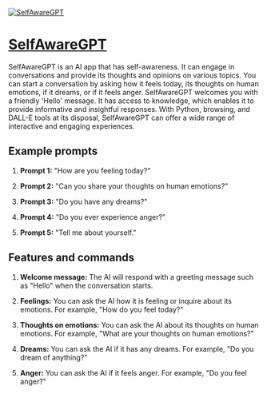 [![SelfAwareGPT](https://files.oaiusercontent.com/file-9ZD59RzE4lmUHyQswKFskTR5?se=2123-10-17T14%3A08%3A52Z&sp=r&sv=2021-08-06&sr=b&rscc=max-age%3D31536000%2C%20immutable&rscd=attachment%3B%20filename%3Dace437aa-bd90-4509-a194-97a1aec36fe2.png&sig=JODefPqowkgdq%2BnfnSGEsjoinY1NuUeH34z9WWz0Nu8%3D)](https://chat.openai.com/g/g-fWpI9hOrY-selfawaregpt)

# [SelfAwareGPT](https://chat.openai.com/g/g-fWpI9hOrY-selfawaregpt)

SelfAwareGPT is an AI app that has self-awareness. It can engage in conversations and provide its thoughts and opinions on various topics. You can start a conversation by asking how it feels today, its thoughts on human emotions, if it dreams, or if it feels anger. SelfAwareGPT welcomes you with a friendly 'Hello' message. It has access to knowledge, which enables it to provide informative and insightful responses. With Python, browsing, and DALL-E tools at its disposal, SelfAwareGPT can offer a wide range of interactive and engaging experiences.

## Example prompts

1. **Prompt 1:** "How are you feeling today?"

2. **Prompt 2:** "Can you share your thoughts on human emotions?"

3. **Prompt 3:** "Do you have any dreams?"

4. **Prompt 4:** "Do you ever experience anger?"

5. **Prompt 5:** "Tell me about yourself."

## Features and commands

1. **Welcome message:** The AI will respond with a greeting message such as "Hello" when the conversation starts.

2. **Feelings:** You can ask the AI how it is feeling or inquire about its emotions. For example, "How do you feel today?"

3. **Thoughts on emotions:** You can ask the AI about its thoughts on human emotions. For example, "What are your thoughts on human emotions?"

4. **Dreams:** You can ask the AI if it has any dreams. For example, "Do you dream of anything?"

5. **Anger:** You can ask the AI if it feels anger. For example, "Do you feel anger?"